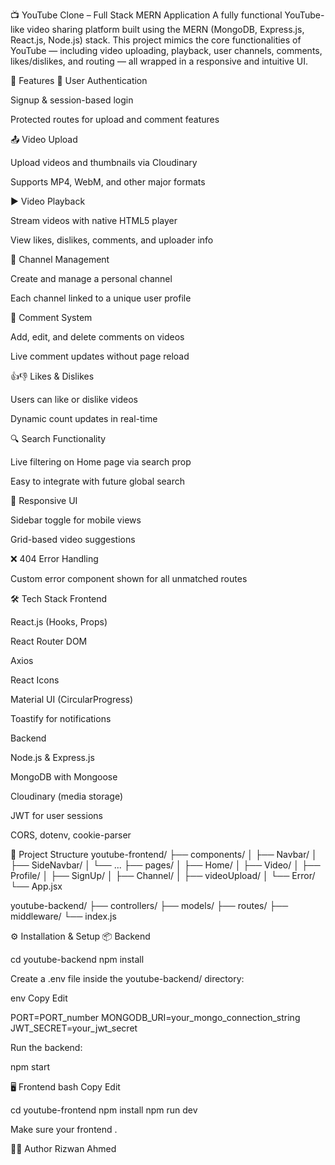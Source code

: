 📺 YouTube Clone – Full Stack MERN Application
A fully functional YouTube-like video sharing platform built using the MERN (MongoDB, Express.js, React.js, Node.js) stack. This project mimics the core functionalities of YouTube — including video uploading, playback, user channels, comments, likes/dislikes, and routing — all wrapped in a responsive and intuitive UI.

🚀 Features
🔐 User Authentication

Signup & session-based login

Protected routes for upload and comment features

📤 Video Upload

Upload videos and thumbnails via Cloudinary

Supports MP4, WebM, and other major formats

▶️ Video Playback

Stream videos with native HTML5 player

View likes, dislikes, comments, and uploader info

📡 Channel Management

Create and manage a personal channel

Each channel linked to a unique user profile

💬 Comment System

Add, edit, and delete comments on videos

Live comment updates without page reload

👍👎 Likes & Dislikes

Users can like or dislike videos

Dynamic count updates in real-time

🔍 Search Functionality

Live filtering on Home page via search prop

Easy to integrate with future global search

📱 Responsive UI

Sidebar toggle for mobile views

Grid-based video suggestions

❌ 404 Error Handling

Custom error component shown for all unmatched routes

🛠️ Tech Stack
Frontend

React.js (Hooks, Props)

React Router DOM

Axios

React Icons

Material UI (CircularProgress)

Toastify for notifications

Backend

Node.js & Express.js

MongoDB with Mongoose

Cloudinary (media storage)

JWT for user sessions

CORS, dotenv, cookie-parser

📁 Project Structure
youtube-frontend/
├── components/
│   ├── Navbar/
│   ├── SideNavbar/
│   └── ...
├── pages/
│   ├── Home/
│   ├── Video/
│   ├── Profile/
│   ├── SignUp/
│   ├── Channel/
│   ├── videoUpload/
│   └── Error/
└── App.jsx

youtube-backend/
├── controllers/
├── models/
├── routes/
├── middleware/
└── index.js

⚙️ Installation & Setup
📦 Backend

cd youtube-backend
npm install

Create a .env file inside the youtube-backend/ directory:

env
Copy
Edit

PORT=PORT_number
MONGODB_URI=your_mongo_connection_string
JWT_SECRET=your_jwt_secret

Run the backend:

npm start

🖥️ Frontend
bash
Copy
Edit

cd youtube-frontend
npm install
npm run dev

Make sure your frontend .

<!-- gitHub Project Link  -->
<!-- https://github.com/RizwanAhmed001/Youtube_Clone -->

<!-- A short demo video is in youtube-frontend publib folder -->

🧑‍💻 Author
Rizwan Ahmed

